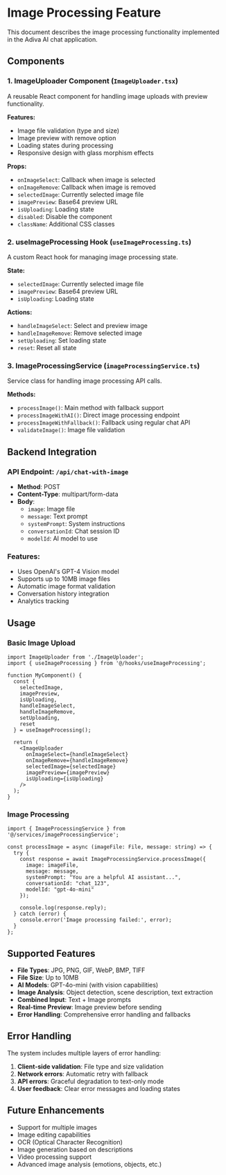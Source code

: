# Image Processing Feature

This document describes the image processing functionality implemented in the Adiva AI chat application.

## Components

### 1. ImageUploader Component (`ImageUploader.tsx`)
A reusable React component for handling image uploads with preview functionality.

**Features:**
- Image file validation (type and size)
- Image preview with remove option
- Loading states during processing
- Responsive design with glass morphism effects

**Props:**
- `onImageSelect`: Callback when image is selected
- `onImageRemove`: Callback when image is removed
- `selectedImage`: Currently selected image file
- `imagePreview`: Base64 preview URL
- `isUploading`: Loading state
- `disabled`: Disable the component
- `className`: Additional CSS classes

### 2. useImageProcessing Hook (`useImageProcessing.ts`)
A custom React hook for managing image processing state.

**State:**
- `selectedImage`: Currently selected image file
- `imagePreview`: Base64 preview URL
- `isUploading`: Loading state

**Actions:**
- `handleImageSelect`: Select and preview image
- `handleImageRemove`: Remove selected image
- `setUploading`: Set loading state
- `reset`: Reset all state

### 3. ImageProcessingService (`imageProcessingService.ts`)
Service class for handling image processing API calls.

**Methods:**
- `processImage()`: Main method with fallback support
- `processImageWithAI()`: Direct image processing endpoint
- `processImageWithFallback()`: Fallback using regular chat API
- `validateImage()`: Image file validation

## Backend Integration

### API Endpoint: `/api/chat-with-image`
- **Method**: POST
- **Content-Type**: multipart/form-data
- **Body**: 
  - `image`: Image file
  - `message`: Text prompt
  - `systemPrompt`: System instructions
  - `conversationId`: Chat session ID
  - `modelId`: AI model to use

### Features:
- Uses OpenAI's GPT-4 Vision model
- Supports up to 10MB image files
- Automatic image format validation
- Conversation history integration
- Analytics tracking

## Usage

### Basic Image Upload
```tsx
import ImageUploader from './ImageUploader';
import { useImageProcessing } from '@/hooks/useImageProcessing';

function MyComponent() {
  const {
    selectedImage,
    imagePreview,
    isUploading,
    handleImageSelect,
    handleImageRemove,
    setUploading,
    reset
  } = useImageProcessing();

  return (
    <ImageUploader
      onImageSelect={handleImageSelect}
      onImageRemove={handleImageRemove}
      selectedImage={selectedImage}
      imagePreview={imagePreview}
      isUploading={isUploading}
    />
  );
}
```

### Image Processing
```tsx
import { ImageProcessingService } from '@/services/imageProcessingService';

const processImage = async (imageFile: File, message: string) => {
  try {
    const response = await ImageProcessingService.processImage({
      image: imageFile,
      message: message,
      systemPrompt: "You are a helpful AI assistant...",
      conversationId: "chat_123",
      modelId: "gpt-4o-mini"
    });
    
    console.log(response.reply);
  } catch (error) {
    console.error('Image processing failed:', error);
  }
};
```

## Supported Features

- **File Types**: JPG, PNG, GIF, WebP, BMP, TIFF
- **File Size**: Up to 10MB
- **AI Models**: GPT-4o-mini (with vision capabilities)
- **Image Analysis**: Object detection, scene description, text extraction
- **Combined Input**: Text + Image prompts
- **Real-time Preview**: Image preview before sending
- **Error Handling**: Comprehensive error handling and fallbacks

## Error Handling

The system includes multiple layers of error handling:

1. **Client-side validation**: File type and size validation
2. **Network errors**: Automatic retry with fallback
3. **API errors**: Graceful degradation to text-only mode
4. **User feedback**: Clear error messages and loading states

## Future Enhancements

- Support for multiple images
- Image editing capabilities
- OCR (Optical Character Recognition)
- Image generation based on descriptions
- Video processing support
- Advanced image analysis (emotions, objects, etc.)
